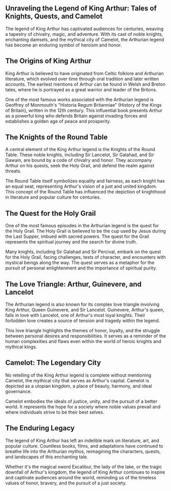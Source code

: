 ## Unraveling the Legend of King Arthur: Tales of Knights, Quests, and Camelot

<p class="intro">The legend of King Arthur has captivated audiences for centuries, weaving a tapestry of chivalry, magic, and adventure. With its cast of noble knights, enchanting damsels, and the mythical city of Camelot, the Arthurian legend has become an enduring symbol of heroism and honor.</p>
<h2 class="subtitle">The Origins of King Arthur</h2>
<p>King Arthur is believed to have originated from Celtic folklore and Arthurian literature, which evolved over time through oral tradition and later written accounts. The earliest mentions of Arthur can be found in Welsh and Breton tales, where he is portrayed as a great warrior and leader of the Britons.</p>
<p>One of the most famous works associated with the Arthurian legend is Geoffrey of Monmouth's "Historia Regum Britanniae" (History of the Kings of Britain), written in the 12th century. This influential book presents Arthur as a powerful king who defends Britain against invading forces and establishes a golden age of peace and prosperity.</p>
<h2 class="subtitle">The Knights of the Round Table</h2>
<p>A central element of the King Arthur legend is the Knights of the Round Table. These noble knights, including Sir Lancelot, Sir Galahad, and Sir Gawain, are bound by a code of chivalry and honor. They accompany Arthur on his quests, seek the Holy Grail, and defend the realm against threats.</p>
<p>The Round Table itself symbolizes equality and fairness, as each knight has an equal seat, representing Arthur's vision of a just and united kingdom. This concept of the Round Table has influenced the depiction of knighthood in literature and popular culture for centuries.</p>
<h2 class="subtitle">The Quest for the Holy Grail</h2>
<p>One of the most famous episodes in the Arthurian legend is the quest for the Holy Grail. The Holy Grail is believed to be the cup used by Jesus during the Last Supper, imbued with sacred powers. The quest for the Grail represents the spiritual journey and the search for divine truth.</p>
<p>Many knights, including Sir Galahad and Sir Percival, embark on the quest for the Holy Grail, facing challenges, tests of character, and encounters with mystical beings along the way. The quest serves as a metaphor for the pursuit of personal enlightenment and the importance of spiritual purity.</p>
<h2 class="subtitle">The Love Triangle: Arthur, Guinevere, and Lancelot</h2>
<p>The Arthurian legend is also known for its complex love triangle involving King Arthur, Queen Guinevere, and Sir Lancelot. Guinevere, Arthur's queen, falls in love with Lancelot, one of Arthur's most loyal knights. Their forbidden love creates a source of tension and tragedy within the legend.</p>
<p>This love triangle highlights the themes of honor, loyalty, and the struggle between personal desires and responsibilities. It serves as a reminder of the human complexities and flaws even within the world of heroic knights and mythical kings.</p>
<h2 class="subtitle">Camelot: The Legendary City</h2>
<p>No retelling of the King Arthur legend is complete without mentioning Camelot, the mythical city that serves as Arthur's capital. Camelot is depicted as a utopian kingdom, a place of beauty, harmony, and ideal governance.</p>
<p>Camelot embodies the ideals of justice, unity, and the pursuit of a better world. It represents the hope for a society where noble values prevail and where individuals strive to be their best selves.</p>
<h2 class="subtitle">The Enduring Legacy</h2>
<p>The legend of King Arthur has left an indelible mark on literature, art, and popular culture. Countless books, films, and adaptations have continued to breathe life into the Arthurian mythos, reimagining the characters, quests, and landscapes of this enchanting tale.</p>
<p>Whether it's the magical sword Excalibur, the lady of the lake, or the tragic downfall of Arthur's kingdom, the legend of King Arthur continues to inspire and captivate audiences around the world, reminding us of the timeless values of honor, bravery, and the pursuit of a just society.</p>
